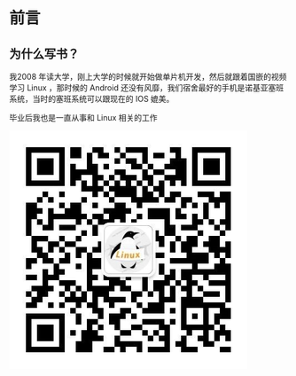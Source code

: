 # 前言

## 为什么写书？

我2008 年读大学，刚上大学的时候就开始做单片机开发，然后就跟着国嵌的视频学习 Linux ，那时候的 Android 还没有风靡，我们宿舍最好的手机是诺基亚塞班系统，当时的塞班系统可以跟现在的 IOS 媲美。

毕业后我也是一直从事和 Linux 相关的工作

![&#x6211;&#x7684;&#x5FAE;&#x4FE1;&#x516C;&#x4F17;&#x53F7;](.gitbook/assets/image%20%281%29.png)

